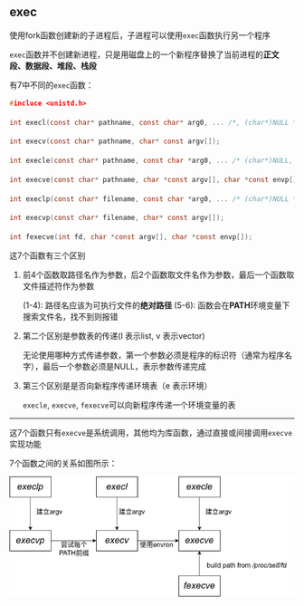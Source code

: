 ## exec

使用fork函数创建新的子进程后，子进程可以使用`exec`函数执行另一个程序

`exec`函数并不创建新进程，只是用磁盘上的一个新程序替换了当前进程的**正文段、数据段、堆段、栈段**

有7中不同的`exec`函数：

```c
#incluce <unistd.h>

int execl(const char* pathname, const char* arg0, ... /*, (char*)NULL */);

int execv(const char* pathname, char* const argv[]);

int execle(const char* pathname, const char *arg0, ... /* (char*)NULL, char *const envp[] */);

int execve(const char* pathname, char *const argv[], char *const envp[]);

int execlp(const char* filename, const char *arg0, ... /* (char*)NULL */);

int execvp(const char* filename, char* const argv[]);

int fexecve(int fd, char *const argv[], char *const envp[]);
```

这7个函数有三个区别

1. 前4个函数取路径名作为参数，后2个函数取文件名作为参数，最后一个函数取文件描述符作为参数
    
    (1-4): 路径名应该为可执行文件的**绝对路径**
    (5-6): 函数会在**PATH**环境变量下搜索文件名，找不到则报错

2. 第二个区别是参数表的传递(l 表示list, v 表示vector)

    无论使用哪种方式传递参数，第一个参数必须是程序的标识符（通常为程序名字），最后一个参数必须是NULL，表示参数传递完成

3. 第三个区别是是否向新程序传递环境表（e 表示环境）

    `execle`, `execve`, `fexecve`可以向新程序传递一个环境变量的表

***

这7个函数只有`execve`是系统调用，其他均为库函数，通过直接或间接调用`execve`实现功能

7个函数之间的关系如图所示：

![7个exec函数之间的关系](./7个exec函数关系.png)
